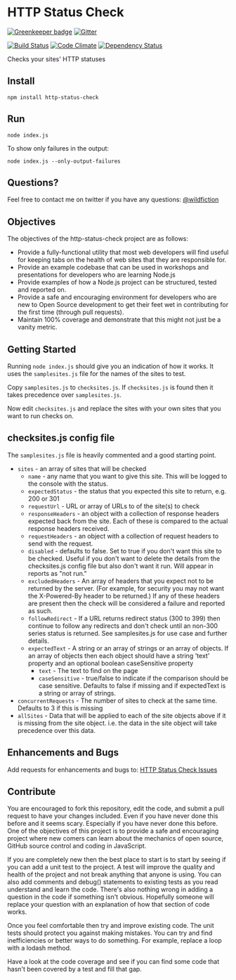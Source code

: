 # HTTP Status Check

[![Greenkeeper badge](https://badges.greenkeeper.io/guyellis/http-status-check.svg)](https://greenkeeper.io/)
[![Gitter](https://badges.gitter.im/Join%20Chat.svg)](https://gitter.im/guyellis/http-status-check?utm_source=badge&utm_medium=badge&utm_campaign=pr-badge&utm_content=badge)

[![Build Status](https://travis-ci.org/guyellis/http-status-check.svg?branch=master)](https://travis-ci.org/guyellis/http-status-check)
[![Code Climate](https://codeclimate.com/github/guyellis/http-status-check/badges/gpa.svg)](https://codeclimate.com/github/guyellis/http-status-check)
[![Dependency Status](https://david-dm.org/guyellis/http-status-check.png)](https://david-dm.org/guyellis/http-status-check)

Checks your sites' HTTP statuses

## Install

```
npm install http-status-check
```

## Run

```
node index.js
```

To show only failures in the output:

```
node index.js --only-output-failures
```

## Questions?

Feel free to contact me on twitter if you have any questions: [@wildfiction](https://twitter.com/wildfiction)

## Objectives

The objectives of the http-status-check project are as follows:

* Provide a fully-functional utility that most web developers will find useful for keeping tabs on the health of web sites that they are responsible for.
* Provide an example codebase that can be used in workshops and presentations for developers who are learning Node.js
* Provide examples of how a Node.js project can be structured, tested and reported on.
* Provide a safe and encouraging environment for developers who are new to Open Source development to get their feet wet in contributing for the first time (through pull requests).
* Maintain 100% coverage and demonstrate that this might not just be a vanity metric.

## Getting Started

Running `node index.js` should give you an indication
 of how it works. It uses the `samplesites.js` file for
 the names of the sites to test.
 
Copy `samplesites.js` to `checksites.js`. If `checksites.js`
is found then it takes precedence over `samplesites.js`.

Now edit `checksites.js` and replace the sites with your own sites
that you want to run checks on.

## checksites.js config file

The `samplesites.js` file is heavily commented and a good starting point.

* `sites` - an array of sites that will be checked
  * `name` - any name that you want to give this site. This will be logged to the console with the status.
  * `expectedStatus` - the status that you expected this site to return, e.g. 200 or 301
  * `requestUrl` - URL or array of URLs to of the site(s) to check
  * `responseHeaders` - an object with a collection of response headers expected back from the site. Each of these is compared to the actual response headers received. 
  * `requestHeaders` - an object with a collection of request headers to send with the request. 
  * `disabled` - defaults to false. Set to true if you don't want this site to be checked. Useful if you don't want to delete the details from the checksites.js config file but also don't want it run. Will appear in reports as "not run." 
  * `excludedHeaders` - An array of headers that you expect not to be returned by the server. (For example, for security you may not want the X-Powered-By header to be returned.) If any of these headers are present then the check will be considered a failure and reported as such.
  * `followRedirect` - If a URL returns redirect status (300 to 399) then continue to follow any redirects and don't check until an non-300 series status is returned. See samplesites.js for use case and further details.
  * `expectedText` - A string or an array of strings or an array of objects. If an array of objects then each object should have a string 'text' property and an optional boolean caseSensitive property 
    * `text` - The text to find on the page
    * `caseSensitive` - true/false to indicate if the comparison should be case sensitive. Defaults to false if missing and if expectedText is a string or array of strings.
* `concurrentRequests` - The number of sites to check at the same time. Defaults to 3 if this is missing
* `allSites` - Data that will be applied to each of the site objects above if it is missing from the site object. i.e. the data in the site object will take precedence over this data.
  
## Enhancements and Bugs

Add requests for enhancements and bugs to: [HTTP Status Check Issues](https://github.com/guyellis/http-status-check/issues)

## Contribute

You are encouraged to fork this repository, edit the code, and submit a pull request to have your changes included.
 Even if you have never done this before and it seems scary. Especially if you have never done this before. One of the
 objectives of this project is to provide a safe and encouraging project where new comers can learn about the mechanics
 of open source, GitHub source control and coding in JavaScript.
 
If you are completely new then the best place to start is to start by seeing if you can add a unit test to the project.
A test will improve the quality and health of the project and not break anything that anyone is using. You can also
add comments and debug() statements to existing tests as you read understand and learn the code. There's also nothing
wrong in adding a question in the code if something isn't obvious. Hopefully someone will replace your question with
an explanation of how that section of code works.

Once you feel comfortable then try and improve existing code. The unit tests should protect you against making mistakes.
You can try and find inefficiencies or better ways to do something. For example, replace a loop with a lodash method.

Have a look at the code coverage and see if you can find some code that hasn't been covered by a test and fill that gap.

